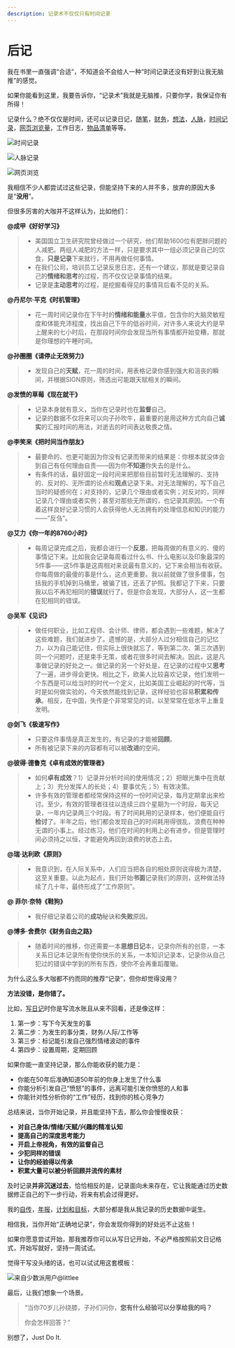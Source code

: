 ```yaml
---
description: 记录术不仅仅只有时间记录
---
```


# 后记

我在书里一直强调“合适”，不知道会不会给人一种“时间记录还没有好到让我无脑推”的感觉。

如果你能看到这里，我要告诉你，“记录术”我就是无脑推，只要你学，我保证你有所得！

记录什么？绝不仅仅是时间，还可以记录日记，[随笔](http://mp.weixin.qq.com/s?__biz=MzI3MzU5MDA1OQ==&mid=2247484663&idx=1&sn=04f0a87ec799f88f8cb1020b8b529e65&chksm=eb21b6b3dc563fa51126c73fbd133af2541bbd09fc948bb8ca8280574f2383f8a489ac821292&scene=21#wechat_redirect)，[财务](http://mp.weixin.qq.com/s?__biz=MzI3MzU5MDA1OQ==&mid=2247484732&idx=1&sn=83d0392be7f72915b1c8590344340998&chksm=eb21b778dc563e6e7015553788a3273e6084ee6cfcd497da9403cd1cb2068ff99af96ea9087d&scene=21#wechat_redirect)，[想法](http://mp.weixin.qq.com/s?__biz=MzI3MzU5MDA1OQ==&mid=2247484558&idx=1&sn=5f6dbb873b63c920f255c266e48f3956&chksm=eb21b6cadc563fdc776f7ba29ab568cdcf9c1498139520d62e38db9b1e246ec25a482f976dc0&scene=21#wechat_redirect)，[人脉](http://mp.weixin.qq.com/s?__biz=MzI3MzU5MDA1OQ==&mid=2247484754&idx=1&sn=0ea6e543dadfd3f4d2dd0afcfb0a57fe&chksm=eb21b716dc563e0097c6acbf94e3bed6c128ea6315f5f52105509e4e515c078495e1af82d12e&scene=21#wechat_redirect)，[时间记录](http://mp.weixin.qq.com/s?__biz=MzI3MzU5MDA1OQ==&mid=2247484615&idx=1&sn=ae0f6350d150da32913199859969a79b&chksm=eb21b683dc563f95794eee235d5e3e4cd671c118a81bb244bec4629805933c38c93d458ce250&scene=21#wechat_redirect)，[网页浏览量](http://mp.weixin.qq.com/s?__biz=MzI3MzU5MDA1OQ==&mid=2247484675&idx=1&sn=5da93eba9aefd0c6a41f9267d1a61706&chksm=eb21b747dc563e515682df6ad9e8cfa487c5bc98324681abb54145e55273e09e1bdbdd87be36&scene=21#wechat_redirect)，工作日志，[物品清单](http://mp.weixin.qq.com/s?__biz=MzI3MzU5MDA1OQ==&mid=2247484522&idx=1&sn=bafef93ee00e8e9c22665d6e6a392d54&chksm=eb21b62edc563f380af183357ebcc4d9bd3ed8fc85e69349445ebdfb4f97cc152c614a0db9e3&scene=21#wechat_redirect)等等。

![&#x65F6;&#x95F4;&#x8BB0;&#x5F55;](.gitbook/assets/0.4937300143079717-kan-tu-wang.png)

![&#x4EBA;&#x8109;&#x8BB0;&#x5F55;](.gitbook/assets/0.7097223063552678-kan-tu-wang.png)

![&#x7F51;&#x9875;&#x6D4F;&#x89C8;](.gitbook/assets/0.6874265115595837-kan-tu-wang.png)

我相信不少人都尝试过这些记录，但能坚持下来的人并不多，放弃的原因大多是“**没用**”。

但很多厉害的大咖并不这样认为，比如他们：

**@成甲《好好学习》**

> * 美国国立卫生研究院曾经做过一个研究，他们帮助1600位有肥胖问题的人减肥。两组人减肥的方法一样，只是要求其中一组必须记录自己的饮食，**只是记录**下来就行，不用再做任何事情。
> * 在我们公司，培训员工记录反思日志，还有一个建议，那就是要记录自己的**情绪和思考**的过程，而不仅仅记录事情的结果。
> * 记录是**主动思考**的过程，是挖掘看得见的事情背后看不见的关系。

**@丹尼尔·平克《时机管理》**

> * 花一周时间记录你在下午时的**情绪和能量**水平值，包含你的大脑灵敏程度和体能充沛程度，找出自己下午的低谷时间，对许多人来说大约是早上醒来的七小时后，在那段时间你会发现当所有事情都开始变糟，那就是你理想的午睡时间。

**@孙圈圈《请停止无效努力》**

> * 发现自己的**天赋**，花一周的时间，用表格记录你感到强大和沮丧的瞬间，并根据SIGN原则，筛选出可能跟天赋相关的瞬间。

**@发愤的草莓《现在就干》**

> * 记录本身就有意义，当你在记录时也在**监督**自己。
> * 记录的数据不仅将来可以向子孙吹牛，最重要的是用这种方式向自己**诚实**的汇报时间的用法，对逝去的时间表达敬畏之情。

**@李笑来《把时间当作朋友》**

> * 最要命的、也更可能因为你没有记录而带来的结果是：你根本就没体会到自己有任何理由自责——因为你**不知道**你失去的是什么。
> * 有条件的话，最好固定一段时间来把那些目前暂时无法理解的、支持的、反对的、无所谓的论点和**观点**记录下来。对无法理解的，写下自己当时的疑惑何在；对支持的，记录几个理由或者实例；对反对的，同样记录几个理由或者实例；甚至对那些无所谓的，也记录其原因。一个有着这样良好记录习惯的人会获得他人无法拥有的处理信息和知识的能力——“反刍”。

**@艾力《你一年的8760小时》**

> * 每周记录完成之后，我都会进行一个**反思**，把每周做的有意义的、傻的事情记下来。比如我会记录每周看过什么书、什么电影以及印象最深的5件事——这5件事是这周相对来说最有意义的，记下来会相当有收获。你每周做的最傻的事是什么，这点更重要。我以前就做了很多傻事，包括我的手机掉到马桶里，被骗了钱，还丢了护照。我都记了下来，只要我以后不再犯相同的**错误**就行了。但是你会发现，大部分人，这一生都在犯相同的错误。

**@吴军《见识》**

> * 做任何职业，比如工程师、会计师、律师，都会遇到一些难题，解决了这些难题，我们就进步了。遗憾的是，大部分人过分相信自己的记忆力，以为自己能记住，但实际上很快就忘了，等到第二次、第三次遇到同一个问题时，还是束手无策，或者花很多时间去解决。因此，这是凡事做记录的好处之一。做记录的另一个好处是，在记录的过程中又**思考**了一遍，进步得会更快。相比之下，欧美人比较喜欢记录，他们发明一个东西是可以给当时的时代一个定义，比如美国工业崛起的时代等，当时是如何做实验的，今天依然能找到记录，这样经验也容易**积累和传承**。相反，在中国，失传是个非常常见的词，以至常常在低水平上重复发明。

**@剑飞《极速写作》**

> * 只要这件事情是真正发生的，有记录的才能被**回顾**。
> * 所有被记录下来的内容都有可以被**改进**的空间。

**@彼得·德鲁克《卓有成效的管理者》**

> * 如何**卓有成效**？1）记录并分析时间的使用情况；2）把眼光集中在贡献上；3）充分发挥人的长处；4）要事优先；5）有效决策。
> * 许多有效的管理者都经常保持这样的一份时间记录，每月定期拿出来检讨。至少，有效的管理者往往以连续三四个星期为一个时段，每天记录，一年内记录两三个时段。有了时间耗用的记录样本，他们便能自行**检讨**了。半年之后，他们都会发现自己的时间耗用得很乱，浪费在种种无谓的小事上。经过练习，他们在时间的利用上必有进步。但是管理时间必须持之以恒，才能避免再回到浪费的状态上去。

**@瑞·达利欧《原则》**

> * 我意识到，在人际关系中，人们应当把各自的相处原则说得极为清楚，这至关重要。以此为起点，我们开始**书面**记录我们的原则，这种做法持续了几十年，最终形成了“工作原则”。

**@ 菲尔·奈特《鞋狗》**

> * 我仔细记录着公司的**成功**秘诀和**失败**原因。

**@博多·舍费尔《财务自由之路》**

> * 随着时间的推移，你还需要一本**思想日记**本，记录你所有的创意，一本关系日记本记录所有使你快乐的关系，一本知识记录本，记录你从自己犯过的错误中学到的所有东西，使你不会再重蹈覆辙。

为什么这么多大咖都不约而同的推荐“记录”，但你却觉得没用？

**方法没错，是你错了。**

比如，[写日记](http://mp.weixin.qq.com/s?__biz=MzI3MzU5MDA1OQ==&mid=2247484707&idx=1&sn=a50c52b3da316a7174adc96b0941d15f&chksm=eb21b767dc563e711ea70c56fd310a1da3b781749062cd32b44f1cf70f060bd02d9869abd98e&scene=21#wechat_redirect)时你是写流水账且从来不回看，还是像这样：

1. 第一步：写下今天发生的事
2. 第二步：为发生的事分类，财务/人际/工作等
3. 第三步：标记能引发自己强烈情绪波动的事件
4. 第四步：设置周期，定期回顾

如果你能一直坚持记录，那么你能收获的能力是：

* 你能在50年后准确知道50年前的你身上发生了什么事
* 你能分析引发自己“愤怒”的事件，远离可能引发你愤怒的人和事
* 你能针对性分析你的“工作”经历，找到你的核心竞争力

总结来说，当你开始记录，并且能坚持下去，那么你会慢慢收获：

* **对自己身体/情绪/天赋/兴趣的精准认知**
* **提高自己的深度思考能力**
* **开启上帝视角，有效的监督自己**
* **少犯同样的错误**
* **让你的经验得以传承**
* **积累大量可以被分析回顾并流传的素材**

及时记录**并非沉迷过去**，恰恰相反的是，记录面向未来存在，它让我能通过历史数据修正自己的下一步行动，将来有机会过得更好。

我的[自传](http://mp.weixin.qq.com/s?__biz=MzI3MzU5MDA1OQ==&mid=2247484633&idx=1&sn=4aada58de098175ab7a33f6f99d49401&chksm=eb21b69ddc563f8b4f61322a6cb756277c3c8fb780434189f6273798a9bdb42635f175b1dd1d&scene=21#wechat_redirect)，[年报](http://mp.weixin.qq.com/s?__biz=MzI3MzU5MDA1OQ==&mid=2247484438&idx=1&sn=70dc021c1d0ab16a86625f9bc9677c10&chksm=eb21b652dc563f44e43d0a3e4a2a360747f39dbca58e717c3a5abaff20fe53c561172c774ca0&scene=21#wechat_redirect)，[计划和目标](http://mp.weixin.qq.com/s?__biz=MzI3MzU5MDA1OQ==&mid=2247484761&idx=1&sn=1a82efaf1c323e75b13b1e5745fc28c1&chksm=eb21b71ddc563e0b38b315878995cd6f26b5265c50e66be2961b7c17382e8b284dc5add5604c&scene=21#wechat_redirect)，大部分都是我从我记录的历史数据中诞生。

相信我，当你开始“正确地记录”，你会发现你得到的好处远不止这些！

如果你愿意尝试开始，那我推荐你可以从写日记开始，不必严格按照前文日记格式，开始写就好，坚持一周试试。

觉得干写没头绪的话，也可以试试用这套模板：

![&#x6765;&#x81EA;&#x5C11;&#x6570;&#x6D3E;&#x7528;&#x6237;@littlee](.gitbook/assets/0.21183046930210025-kan-tu-wang.png)

最后，让我们想象一个场景。

> “当你70岁儿孙绕膝，子孙们问你，**您有什么经验可以分享给我的吗？**
>
> 你会怎样回答？”

别想了，Just Do It.

